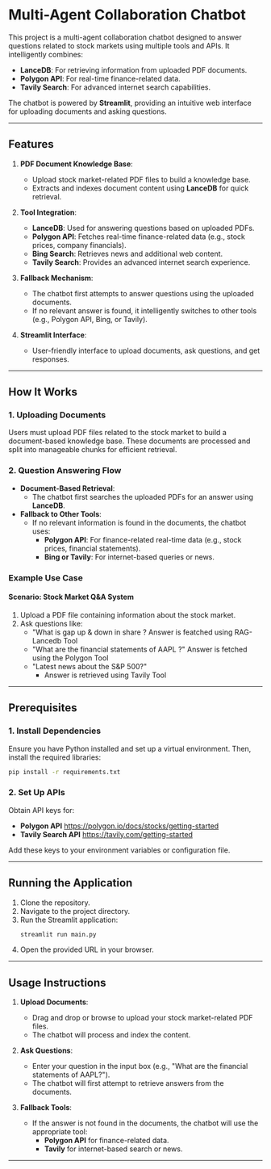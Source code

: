 # Multi-Agent Collaboration Chatbot

This project is a multi-agent collaboration chatbot designed to answer questions related to stock markets using multiple tools and APIs. It intelligently combines:

- **LanceDB**: For retrieving information from uploaded PDF documents.
- **Polygon API**: For real-time finance-related data.
- **Tavily Search**: For advanced internet search capabilities.

The chatbot is powered by **Streamlit**, providing an intuitive web interface for uploading documents and asking questions.

---

## Features

1. **PDF Document Knowledge Base**:
   - Upload stock market-related PDF files to build a knowledge base.
   - Extracts and indexes document content using **LanceDB** for quick retrieval.

2. **Tool Integration**:
   - **LanceDB**: Used for answering questions based on uploaded PDFs.
   - **Polygon API**: Fetches real-time finance-related data (e.g., stock prices, company financials).
   - **Bing Search**: Retrieves news and additional web content.
   - **Tavily Search**: Provides an advanced internet search experience.

3. **Fallback Mechanism**:
   - The chatbot first attempts to answer questions using the uploaded documents.
   - If no relevant answer is found, it intelligently switches to other tools (e.g., Polygon API, Bing, or Tavily).

4. **Streamlit Interface**:
   - User-friendly interface to upload documents, ask questions, and get responses.
---

## How It Works

### 1. Uploading Documents
Users must upload PDF files related to the stock market to build a document-based knowledge base. These documents are processed and split into manageable chunks for efficient retrieval.

### 2. Question Answering Flow
- **Document-Based Retrieval**:
  - The chatbot first searches the uploaded PDFs for an answer using **LanceDB**.
- **Fallback to Other Tools**:
  - If no relevant information is found in the documents, the chatbot uses:
    - **Polygon API**: For finance-related real-time data (e.g., stock prices, financial statements).
    - **Bing or Tavily**: For internet-based queries or news.

### Example Use Case
#### Scenario: Stock Market Q&A System
1. Upload a PDF file containing information about the stock market.
2. Ask questions like:
   - "What is gap up & down in share ?
      Answer is featched using RAG- Lancedb Tool
   - "What are the financial statements of AAPL ?"
      Answer is fetched using the Polygon Tool
   - "Latest news about the S&P 500?"
     - Answer is retrieved using Tavily Tool

---

## Prerequisites

### 1. Install Dependencies
Ensure you have Python installed and set up a virtual environment. Then, install the required libraries:
```bash
pip install -r requirements.txt
```

### 2. Set Up APIs
Obtain API keys for:
- **Polygon API** https://polygon.io/docs/stocks/getting-started
- **Tavily Search API** https://tavily.com/getting-started

Add these keys to your environment variables or configuration file.

---

## Running the Application
1. Clone the repository.
2. Navigate to the project directory.
3. Run the Streamlit application:
   ```bash
   streamlit run main.py
   ```
4. Open the provided URL in your browser.

---

## Usage Instructions

1. **Upload Documents**:
   - Drag and drop or browse to upload your stock market-related PDF files.
   - The chatbot will process and index the content.

2. **Ask Questions**:
   - Enter your question in the input box (e.g., "What are the financial statements of AAPL?").
   - The chatbot will first attempt to retrieve answers from the documents.

3. **Fallback Tools**:
   - If the answer is not found in the documents, the chatbot will use the appropriate tool:
     - **Polygon API** for finance-related data.
     - **Tavily** for internet-based search or news.
---
